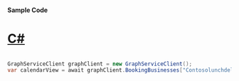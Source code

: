 #### Sample Code
# [C#](#tab/Csharp)

```C#

GraphServiceClient graphClient = new GraphServiceClient();
var calendarView = await graphClient.BookingBusinesses["Contosolunchdelivery@M365B489948.onmicrosoft.com"].CalendarView.Request().GetAsync();

```